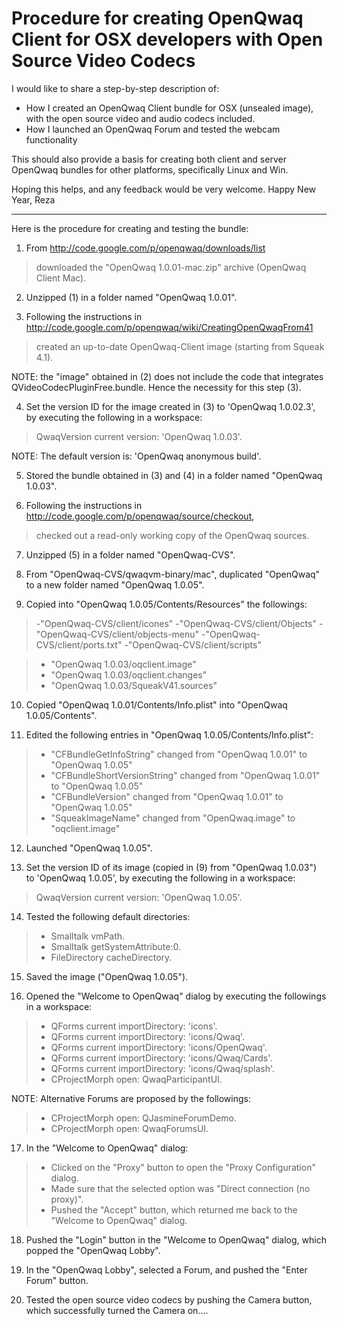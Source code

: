 # Procedure for creating OpenQwaq Client for OSX developers with Open Source Video Codecs #

I would like to share a step-by-step description of:
- How I created an OpenQwaq Client bundle for OSX (unsealed image), with the open source video and audio codecs included.
- How I launched an OpenQwaq Forum and tested the webcam functionality

This should also provide a basis for creating both client and server OpenQwaq bundles for other platforms, specifically Linux and Win.

Hoping this helps, and any feedback would be very welcome.
Happy New Year,
Reza

---

Here is the procedure for creating and testing the bundle:

1) From http://code.google.com/p/openqwaq/downloads/list
> downloaded the "OpenQwaq 1.0.01-mac.zip" archive (OpenQwaq Client Mac).

2) Unzipped (1) in a folder named "OpenQwaq 1.0.01".

3) Following the instructions in http://code.google.com/p/openqwaq/wiki/CreatingOpenQwaqFrom41
> created an up-to-date OpenQwaq-Client image (starting from Squeak 4.1).

NOTE: the "image" obtained in (2) does not include the code that integrates QVideoCodecPluginFree.bundle. Hence the necessity for this step (3).

4) Set the version ID for the image created in (3) to 'OpenQwaq 1.0.02.3', by executing the following in a workspace:
> QwaqVersion current version: 'OpenQwaq 1.0.03'.

NOTE: The default version is: 'OpenQwaq anonymous build'.

5) Stored the bundle obtained in (3) and (4) in a folder named "OpenQwaq 1.0.03".

6) Following the instructions in http://code.google.com/p/openqwaq/source/checkout,
> checked out a read-only working copy of the OpenQwaq sources.

7) Unzipped (5) in a folder named "OpenQwaq-CVS".

8) From "OpenQwaq-CVS/qwaqvm-binary/mac", duplicated "OpenQwaq" to a new folder named "OpenQwaq 1.0.05".

9) Copied into "OpenQwaq 1.0.05/Contents/Resources" the followings:
> -"OpenQwaq-CVS/client/icones"
> -"OpenQwaq-CVS/client/Objects"
> -"OpenQwaq-CVS/client/objects-menu"
> -"OpenQwaq-CVS/client/ports.txt"
> -"OpenQwaq-CVS/client/scripts"

> - "OpenQwaq 1.0.03/oqclient.image"
> - "OpenQwaq 1.0.03/oqclient.changes"
> - "OpenQwaq 1.0.03/SqueakV41.sources"

10) Copied "OpenQwaq 1.0.01/Contents/Info.plist" into "OpenQwaq 1.0.05/Contents".

11) Edited the following entries in "OpenQwaq 1.0.05/Contents/Info.plist":
> - "CFBundleGetInfoString" changed from "OpenQwaq 1.0.01" to "OpenQwaq 1.0.05"
> - "CFBundleShortVersionString" changed from "OpenQwaq 1.0.01" to "OpenQwaq 1.0.05"
> - "CFBundleVersion" changed from "OpenQwaq 1.0.01" to "OpenQwaq 1.0.05"
> - "SqueakImageName" changed from "OpenQwaq.image" to "oqclient.image"

12) Launched "OpenQwaq 1.0.05".

13) Set the version ID of its image (copied in (9) from "OpenQwaq 1.0.03") to 'OpenQwaq 1.0.05', by executing the following in a workspace:
> QwaqVersion current version: 'OpenQwaq 1.0.05'.

14) Tested the following default directories:
> - Smalltalk vmPath.
> - Smalltalk getSystemAttribute:0.
> - FileDirectory cacheDirectory.

15) Saved the image ("OpenQwaq 1.0.05").

16) Opened the "Welcome to OpenQwaq" dialog by executing the followings in a workspace:

> - QForms current importDirectory: 'icons'.
> - QForms current importDirectory: 'icons/Qwaq'.
> - QForms current importDirectory: 'icons/OpenQwaq'.
> - QForms current importDirectory: 'icons/Qwaq/Cards'.
> - QForms current importDirectory: 'icons/Qwaq/splash'.
> - CProjectMorph open: QwaqParticipantUI.

NOTE: Alternative Forums are proposed by the followings:
> - CProjectMorph open: QJasmineForumDemo.
> - CProjectMorph open: QwaqForumsUI.

17) In the "Welcome to OpenQwaq" dialog:
> - Clicked on the "Proxy" button to open the "Proxy Configuration" dialog.
> - Made sure that the selected option was "Direct connection (no proxy)".
> - Pushed the "Accept" button, which returned me back to the "Welcome to OpenQwaq" dialog.

18) Pushed the "Login" button in the "Welcome to OpenQwaq" dialog, which popped the "OpenQwaq Lobby".

19) In the "OpenQwaq Lobby", selected a Forum, and pushed the "Enter Forum" button.

20) Tested the open source video codecs by pushing the Camera button, which successfully turned the Camera on....
